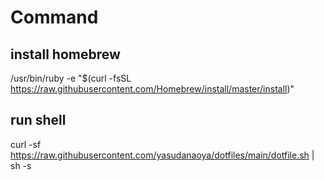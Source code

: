 # Command

## install homebrew

/usr/bin/ruby -e "$(curl -fsSL https://raw.githubusercontent.com/Homebrew/install/master/install)"

## run shell

curl -sf https://raw.githubusercontent.com/yasudanaoya/dotfiles/main/dotfile.sh | sh -s
